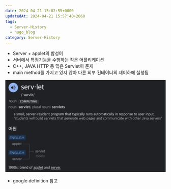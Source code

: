 ```yaml
---
date: 2024-04-21 15:02:55+0000
updatedAt: 2024-04-21 15:57:40+2060
tags:
  - Server-History
  - hugo_blog
category: Server-History
---
```

- Server + applet의 합성어
- 서버에서 특정기능을 수행하는 작은 어플리케이션
- C++, JAVA HTTP 등 많은 Servlet이 존재
- main method를 가지고 있지 않아 다른 외부 컨테이너의 제어하에 실행됨

![center|600](real-resource-image/Pasted%20image%2020231122220847.png)
- google definition 참고